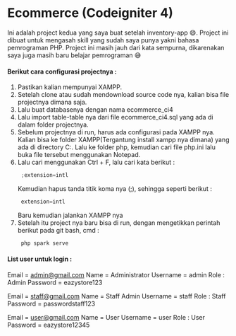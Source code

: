# Ecommerce (Codeigniter 4)

Ini adalah project kedua yang saya buat setelah inventory-app :smile:. Project ini dibuat untuk mengasah skill yang sudah saya punya yakni bahasa pemrograman PHP. Project ini masih jauh dari kata sempurna, dikarenakan saya juga masih baru belajar pemrograman :sweat_smile:

<h4>Berikut cara configurasi projectnya : </h4>

1. Pastikan kalian mempunyai XAMPP.
2. Setelah clone atau sudah mendownload source code nya, kalian bisa file projectnya dimana saja.
3. Lalu buat databasenya dengan nama ecommerce_ci4
4. Lalu import table-table nya dari file ecommerce_ci4.sql yang ada di dalam folder projectnya.
5. Sebelum projectnya di run, harus ada configurasi pada XAMPP nya. Kalian bisa ke folder XAMPP(Tergantung install xampp nya dimana) yang ada di directory C:. Lalu ke folder php, kemudian cari file php.ini lalu buka file tersebut menggunakan Notepad. 
6. Lalu cari menggunakan Ctrl + F, lalu cari kata berikut : 
   ```javascript
    ;extension=intl
   ```
   Kemudian hapus tanda titik koma nya (;), sehingga seperti berikut : 
   ```javascript
    extension=intl
   ```
   Baru kemudian jalankan XAMPP nya
7. Setelah itu project nya baru bisa di run, dengan mengetikkan perintah berikut pada git bash, cmd :
   ```javascript
    php spark serve
   ```
   
   
<h4>List user untuk login : </h4>

Email = admin@gmail.com
Name = Administrator
Username = admin
Role : Admin
Password = eazystore123

Email = staff@gmail.com
Name = Staff Admin
Username = staff
Role : Staff
Password = passwordstaff123

Email = user@gmail.com
Name = User
Username = user
Role : User
Password = eazystore12345
